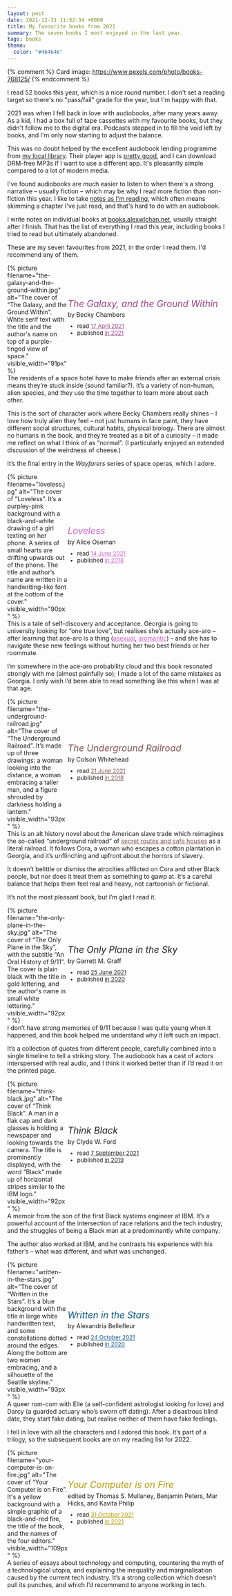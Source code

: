 ```yaml
---
layout: post
date: 2021-12-31 11:52:34 +0000
title: My favourite books from 2021
summary: The seven books I most enjoyed in the last year.
tags: books
theme:
  color: "#464646"
---
```


{% comment %}
Card image: https://www.pexels.com/photo/books-768125/
{% endcomment %}

I read 52 books this year, which is a nice round number.
I don't set a reading target so there's no "pass/fail" grade for the year, but I'm happy with that.

2021 was when I fell back in love with audiobooks, after many years away.
As a kid, I had a box full of tape cassettes with my favourite books, but they didn't follow me to the digital era.
Podcasts stepped in to fill the void left by books, and I'm only now starting to adjust the balance.

This was no doubt helped by the excellent audiobook lending programme from [my local library][herts].
Their player app is [pretty good][app], and I can download DRM-free MP3s if I want to use a different app.
It's pleasantly simple compared to a lot of modern media.

I've found audiobooks are much easier to listen to when there's a strong narrative – usually fiction – which may be why I read more fiction than non-fiction this year.
I like to take [notes as I'm reading][notes], which often means skimming a chapter I've just read, and that's hard to do with an audiobook.

I write notes on individual books at [books.alexwlchan.net][books], usually straight after I finish.
That has the list of everything I read this year, including books I tried to read but ultimately abandoned.

These are my seven favourites from 2021, in the order I read them.
I'd recommend any of them.

<style>
/*  .book_review {
    display: grid;
  }

  .book_review .review_text {
    grid-column: 1 / 2;
    grid-row: 1 / 1;
    margin-top:    auto;
    margin-bottom: auto;
  }

  .book_review .review_text p:first-child {
    margin-top: 0;
  }

  .book_review .review_text p:last-child {
    margin-bottom: 0;
  }

  .book_review .book_cover {
    grid-column: 2 / 2;
    grid-row: 1 / 1;
    max-width: 150px;
    margin-left: 20px;
  }

  @media screen and (max-width: 500px) {
    .book_review .review_text {
      grid-column: 1 / 1;
      grid-row: 2 / 2;
    }

    .book_review .book_cover {
      grid-column: 1 / 1;
      grid-row: 1 / 2;
      margin-bottom: 1em;
      margin-left:  auto;
      margin-right: auto;
    }
  }

  .book_review {
    margin-top:   1em;
    margin-bottom: 1em;
  }

  .book_review:last-child {
    margin-bottom: 0;
  }*/
</style>

<style>
  .heading {
    display: grid;
    grid-template-columns: 140px auto;
    min-height: calc(140px + 1em);
  }
  
  .heading .book_info {
    display: grid;
    align-content: center;
  }
  
  .heading .book_title {
    margin-bottom: 0;
  }
  
  /* The correct margin is applied by either the book cover or the
     heading text, whichever is lower */
  .review_text p:first-child {
    margin-top: 0;
  }
  
  @media screen and (min-width: 500px) {
    .heading .book_title em {
      font-size: 1.5em;
      line-height: 1.6em;
    }
    
    .heading .book_cover img {
      margin-bottom: 1em;
    }
    
    .heading .book_info {
      padding-bottom: 1em;
    }
  }
  
  @media screen and (max-width: 500px) {
    .heading {
      display: block;
    }
    
    .heading .book_title, .heading .book_meta {
      text-align: center;
    }
    
    .heading .book_cover img {
      margin-bottom: 0;
    }
  }
  
  .heading .book_meta {
    font-size: small;
    margin-top: 10px;
  }
  
  /* visited style = luminosity × 0.5 */
  
  #becky_chambers a                 { color:      rgba(157, 65, 141, 1);   }
  #becky_chambers .book_title em    { color:      rgba(157, 65, 141, 1);   }
  #becky_chambers a:hover           { background: rgba(157, 65, 141, 0.2); }
  #becky_chambers a:visited         { color:      rgba(119, 50, 107, 1);   }
  #becky_chambers a:visited:hover   { background: rgba(119, 50, 107, 0.2); }
  
  #alice_oseman a                   { color:      rgba(206, 99, 204, 1);   }
  #alice_oseman .book_title em      { color:      rgba(206, 99, 204, 1);   }
  #alice_oseman a:hover             { background: rgba(206, 99, 204, 0.2); }
  #alice_oseman a:visited           { color:      rgba(174, 55, 172, 1);   }
  #alice_oseman a:visited:hover     { background: rgba(174, 55, 172, 0.2); }
  
  #colson_whitehead a               { color:      rgba(132, 86, 87, 1);    }
  #colson_whitehead .book_title em  { color:      rgba(132, 86, 87, 1);    }
  #colson_whitehead a:hover         { background: rgba(132, 86, 87, 0.2);  }
  #colson_whitehead a:visited       { color:      rgba(99, 64, 65, 1);     }
  #colson_whitehead a:visited:hover { background: rgba(99, 64, 65, 0.2);   }
  
  #garrett_graff a                  { color:      rgba(34, 34, 34, 1);     }
  #garrett_graff .book_title em     { color:      rgba(34, 34, 34, 1);     }
  #garrett_graff a:hover            { background: rgba(34, 34, 34, 0.2);   }
  #garrett_graff a:visited          { color:      rgba(0, 0, 0, 1);        }
  #garrett_graff a:visited:hover    { background: rgba(0, 0, 0, 0.2);      }
  
  #clyde_w_ford a                   { color:      rgba(34, 34, 34, 1);     }
  #clyde_w_ford .book_title em      { color:      rgba(34, 34, 34, 1);     }
  #clyde_w_ford a:hover             { background: rgba(34, 34, 34, 0.2);   }
  #clyde_w_ford a:visited           { color:      rgba(0, 0, 0, 1);        }
  #clyde_w_ford a:visited:hover     { background: rgba(0, 0, 0, 0.2);      }
  
  #alexandria_bellefleur a               { color:      rgba(15, 89, 135, 1);   }
  #alexandria_bellefleur .book_title em  { color:      rgba(15, 89, 135, 1);   }
  #alexandria_bellefleur a:hover         { background: rgba(15, 89, 135, 0.2); }
  #alexandria_bellefleur a:visited       { color:      rgba(11, 64, 96, 1);    }
  #alexandria_bellefleur a:visited:hover { background: rgba(11, 64, 96, 0.2);  }

  #computer_fire a               { color:      rgba(182, 155, 2, 1);   }
  #computer_fire .book_title em  { color:      rgba(182, 155, 2, 1);   }
  #computer_fire a:hover         { background: rgba(182, 155, 2, 0.2); }
  #computer_fire a:visited       { color:      rgba(136, 116, 1, 1);   }
  #computer_fire a:visited:hover { background: rgba(136, 116, 1, 0.2); }

</style>

<div class="book_review" id="becky_chambers">
  <div class="heading">
    <div class="book_cover">
      {%
        picture
        filename="the-galaxy-and-the-ground-within.jpg"
        alt="The cover of “The Galaxy, and the Ground Within”. White serif text with the title and the author's name on top of a purple-tinged view of space."
        visible_width="91px"
      %}
    </div>
    <div class="book_info">
      <p class="book_title">
        <em>The Galaxy, and the Ground Within</em><br/>by Becky Chambers
      </p>
      <ul class="book_meta dot_list">
        <li>read <a href="https://books.alexwlchan.net/reviews/the-galaxy-and-the-ground-within/">17 April 2021</a></li>
        <li>
          published <a href="https://www.otherscribbles.com/the-galaxy-and-the-ground-within">in 2021</a>
        </li>
      </ul>
    </div>
  </div>
  <div class="review_text">
    <p>
      The residents of a space hotel have to make friends after an external crisis means they&rsquo;re stuck inside (sound familiar?).
      It&rsquo;s a variety of non-human, alien species, and they use the time together to learn more about each other.
    </p>
    <p>
      This is the sort of character work where Becky Chambers really shines – I love how truly alien they feel &ndash; not just humans in face paint, they have different social structures, cultural habits, physical biology.
      There are almost no humans in the book, and they’re treated as a bit of a curiosity – it made me reflect on what I think of as &ldquo;normal&rdquo;.
      (I particularly enjoyed an extended discussion of the weirdness of cheese.)
    </p>
    <p>
      It&rsquo;s the final entry in the <em>Wayfarers</em> series of space operas, which I adore.
    </p>
  </div>
</div>

<div class="book_review" id="alice_oseman">
  <div class="heading">
    <div class="book_cover">
      {%
        picture
        filename="loveless.jpg"
        alt="The cover of “Loveless”. It’s a purpley-pink background with a black-and-white drawing of a girl texting on her phone. A series of small hearts are drifting upwards out of the phone. The title and author’s name are written in a handwriting-like font at the bottom of the cover."
        visible_width="90px"
      %}
    </div>
    <div class="book_info">
      <p class="book_title">
        <em>Loveless</em><br/>by Alice Oseman
      </p>
      <ul class="book_meta dot_list">
        <li>
          read <a href="https://books.alexwlchan.net/reviews/loveless/">14 June 2021</a>
        </li>
        <li>
          published <a href="https://www.aliceoseman.com/loveless">in 2018</a>
        </li>
      </ul>
    </div>
  </div>
  <div class="review_text">
    <p>
      This is a tale of self-discovery and acceptance.
      Georgia is going to university looking for &ldquo;one true love&rdquo;, but realises she&rsquo;s actually ace-aro &ndash; after learning that ace-aro is a thing (<a href="https://en.wikipedia.org/wiki/Asexuality">asexual</a>, <a href="https://en.wikipedia.org/wiki/Romantic_orientation#Aromanticism">aromantic</a>) – and she has to navigate these new feelings without hurting her two best friends or her roommate.
    </p>
    <p>
      I&rsquo;m somewhere in the ace-aro probability cloud and this book resonated strongly with me (almost painfully so); I made a lot of the same mistakes as Georgia.
      I only wish I&rsquo;d been able to read something like this when I was at that age.
    </p>
  </div>
</div>

<div class="book_review" id="colson_whitehead">
  <div class="heading">
    <div class="book_cover">
      {%
        picture
        filename="the-underground-railroad.jpg"
        alt="The cover of “The Underground Railroad”. It’s made up of three drawings: a woman looking into the distance, a woman embracing a taller man, and a figure shrouded by darkness holding a lantern."
        visible_width="93px"
      %}
    </div>
    <div class="book_info">
      <p class="book_title">
        <em>The Underground Railroad</em><br/>by Colson Whitehead
      </p>
      <ul class="book_meta dot_list">
        <li>read <a href="https://books.alexwlchan.net/reviews/the-underground-railroad/">21 June 2021</a></li>
        <li>
          published <a href="https://www.penguinrandomhouse.com/books/232365/the-underground-railroad-by-colson-whitehead/">in 2018</a>
        </li>
      </ul>
    </div>
  </div>
  <div class="review_text">
    <p>
      This is an alt history novel about the American slave trade which reimagines the so-called &ldquo;underground railroad&rdquo; of <a href="https://en.wikipedia.org/wiki/Underground_Railroad">secret routes and safe houses</a> as a literal railroad.
      It follows Cora, a woman who escapes a cotton plantation in Georgia, and it&rsquo;s unflinching and upfront about the horrors of slavery.
    </p>
    <p>
      It doesn’t belittle or dismiss the atrocities afflicted on Cora and other Black people, but nor does it treat them as something to gawp at.
      It’s a careful balance that helps them feel real and heavy, not cartoonish or fictional.
    </p>
    <p>
      It’s not the most pleasant book, but I’m glad I read it.
    </p>
  </div>
</div>

<div class="book_review" id="garrett_graff">
  <div class="heading">
    <div class="book_cover">
      {%
        picture
        filename="the-only-plane-in-the-sky.jpg"
        alt="The cover of “The Only Plane in the Sky”, with the subtitle “An Oral History of 9/11”. The cover is plain black with the title in gold lettering, and the author's name in small white lettering."
        visible_width="92px"
      %}
    </div>
    <div class="book_info">
      <p class="book_title">
        <em>The Only Plane in the Sky</em><br/>by Garrett M. Graff
      </p>
      <ul class="book_meta dot_list">
        <li>read <a href="https://books.alexwlchan.net/reviews/the-only-plane-in-the-sky/">25 June 2021</a></li>
        <li>
          published <a href="https://www.garrettgraff.com/books/the-only-plane-in-the-sky/">in 2020</a>
        </li>
      </ul>
    </div>
  </div>
  <div class="review_text">
    <p>
      I don&rsquo;t have strong memories of 9/11 because I was quite young when it happened, and this book helped me understand why it left such an impact.
    </p>
    <p>
      It&rsquo;s a collection of quotes from different people, carefully combined into a single timeline to tell a striking story.
      The audiobook has a cast of actors interspersed with real audio, and I think it worked better than if I&rsquo;d read it on the printed page.
    </p>
  </div>
</div>

<div class="book_review" id="clyde_w_ford">
  <div class="heading">
    <div class="book_cover">
      {%
        picture
        filename="think-black.jpg"
        alt="The cover of “Think Black”. A man in  a flak cap and dark glasses is holding a newspaper and looking towards the camera. The title is prominently displayed, with the word “Black” made up of horizontal stripes similar to the IBM logo."
        visible_width="92px"
      %}
    </div>
    <div class="book_info">
      <p class="book_title">
        <em>Think Black</em><br/>by Clyde W. Ford
      </p>
      <ul class="book_meta dot_list">
        <li>read <a href="https://books.alexwlchan.net/reviews/think-black/">7 September 2021</a></li>
        <li>
          published <a href="http://www.clydeford.com/more.html">in 2019</a>
        </li>
      </ul>
    </div>
  </div>
  <div class="review_text">
    <p>
      A memoir from the son of the first Black systems engineer at IBM.
      It&rsquo;s a powerful account of the intersection of race relations and the tech industry, and the struggles of being a Black man at a predominantly white company.
    </p>
    <p>
      The author also worked at IBM, and he contrasts his experience with his father&rsquo;s &ndash; what was different, and what was unchanged.
    </p>
  </div>
</div>

<div class="book_review" id="alexandria_bellefleur">
  <div class="heading">
    <div class="book_cover">
      {%
        picture
        filename="written-in-the-stars.jpg"
        alt="The cover of “Written in the Stars”. It’s a blue background with the title in large white handwritten text, and some constellations dotted around the edges. Along the bottom are two women embracing, and a silhouette of the Seattle skyline."
        visible_width="93px"
      %}
    </div>
    <div class="book_info">
      <p class="book_title">
        <em>Written in the Stars</em><br/>by Alexandria Bellefleur
      </p>
      <ul class="book_meta dot_list">
        <li>read <a href="https://books.alexwlchan.net/reviews/written-in-the-stars/">24 October 2021</a></li>
        <li>
          published <a href="https://www.alexandriabellefleur.com/written-in-the-stars">in 2020</a>
        </li>
      </ul>
    </div>
  </div>
  <div class="review_text">
    <p>
      A queer rom-com with Elle (a self-confident astrologist looking for love) and Darcy (a guarded actuary who&rsquo;s sworn off dating).
      After a disastrous blind date, they start fake dating, but realise neither of them have fake feelings.
    </p>
    <p>
      I fell in love with all the characters and I adored this book.
      It&rsquo;s part of a trilogy, so the subsequent books are on my reading list for 2022.
    </p>
  </div>
</div>

<div class="book_review" id="computer_fire">
  <div class="heading">
    <div class="book_cover">
      {%
        picture
        filename="your-computer-is-on-fire.jpg"
        alt="The cover of “Your Computer is on Fire”. It's a yellow background with a simple graphic of a black-and-red fire, the title of the book, and the names of the four editors."
        visible_width="109px"
      %}
    </div>
    <div class="book_info">
      <p class="book_title">
        <em>Your Computer is on Fire</em><br/>edited by Thomas S. Mullaney, Benjamin Peters, Mar Hicks, and Kavita Philip
      </p>
      <ul class="book_meta dot_list">
        <li>read <a href="https://books.alexwlchan.net/reviews/your-computer-is-on-fire/">31 October 2021</a></li>
        <li>
          published <a href="https://mitpress.mit.edu/books/your-computer-fire">in 2021</a>
        </li>
      </ul>
    </div>
  </div>
  <div class="review_text">
    <p>
      A series of essays about technology and computing, countering the myth of a technological utopia, and explaining the inequality and marginalisation caused by the current tech industry.
      It&rsquo;s a strong collection which doesn&rsquo;t pull its punches, and which I&rsquo;d recommend to anyone working in tech.
    </p>
  </div>
</div>

[herts]: https://www.hertfordshire.gov.uk/services/libraries-and-archives/books-and-reading/ebooks-and-audiobooks/ebooks-and-audiobooks.aspx
[app]: https://twitter.com/alexwlchan/status/1418827399702224896
[books]: https://books.alexwlchan.net/reviews/#books_by_year_2021
[notes]: /2020/11/how-i-read-non-fiction-books/
